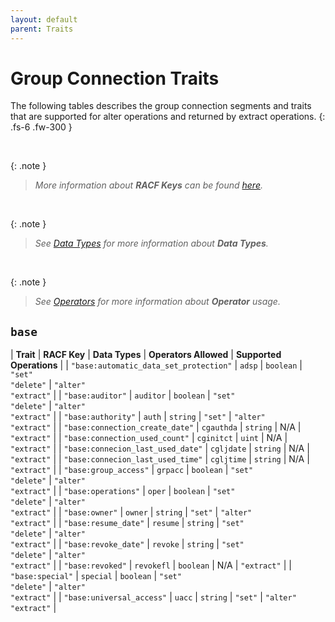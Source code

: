 ```yaml
---
layout: default
parent: Traits
---
```


# Group Connection Traits

The following tables describes the group connection segments and traits that are supported for alter operations and returned by extract operations.
{: .fs-6 .fw-300 }

&nbsp;

{: .note }
> _More information about **RACF Keys** can be found [here](https://www.ibm.com/docs/en/zos/latest?topic=services-reference-documentation-tables)._

&nbsp;

{: .note }
> _See [Data Types](../data_types) for more information about **Data Types**._

&nbsp;

{: .note }
> _See [Operators](../operators) for more information about **Operator** usage._

## `base`

| **Trait** | **RACF Key** | **Data Types** | **Operators Allowed** | **Supported Operations** |
| `"base:automatic_data_set_protection"` | `adsp` | `boolean` | `"set"`<br>`"delete"` | `"alter"`<br>`"extract"` |
| `"base:auditor"` | `auditor` | `boolean` | `"set"`<br>`"delete"` | `"alter"`<br>`"extract"` |
| `"base:authority"` | `auth` | `string` | `"set"` | `"alter"`<br>`"extract"` |
| `"base:connection_create_date"` | `cgauthda` | `string` | N/A | `"extract"` |
| `"base:connection_used_count"` | `cginitct` | `uint` | N/A | `"extract"` |
| `"base:connecion_last_used_date"` | `cgljdate` | `string` | N/A | `"extract"` |
| `"base:connecion_last_used_time"` | `cgljtime` | `string` | N/A | `"extract"` |
| `"base:group_access"` | `grpacc` | `boolean` | `"set"`<br>`"delete"` | `"alter"`<br>`"extract"` |
| `"base:operations"` | `oper` | `boolean` | `"set"`<br>`"delete"` | `"alter"`<br>`"extract"` |
| `"base:owner"` | `owner` | `string` | `"set"` | `"alter"`<br>`"extract"` |
| `"base:resume_date"` | `resume` | `string` | `"set"`<br>`"delete"` | `"alter"`<br>`"extract"` |
| `"base:revoke_date"` | `revoke` | `string` | `"set"`<br>`"delete"` | `"alter"`<br>`"extract"` |
| `"base:revoked"` | `revokefl` | `boolean` | N/A | `"extract"` |
| `"base:special"` | `special` | `boolean` | `"set"`<br>`"delete"` | `"alter"`<br>`"extract"` |
| `"base:universal_access"` | `uacc` | `string` | `"set"` | `"alter"`<br>`"extract"` |

